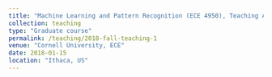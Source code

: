 ```yaml
---
title: "Machine Learning and Pattern Recognition (ECE 4950), Teaching Assistant"
collection: teaching
type: "Graduate course"
permalink: /teaching/2018-fall-teaching-1
venue: "Cornell University, ECE"
date: 2018-01-15
location: "Ithaca, US"
---
```

